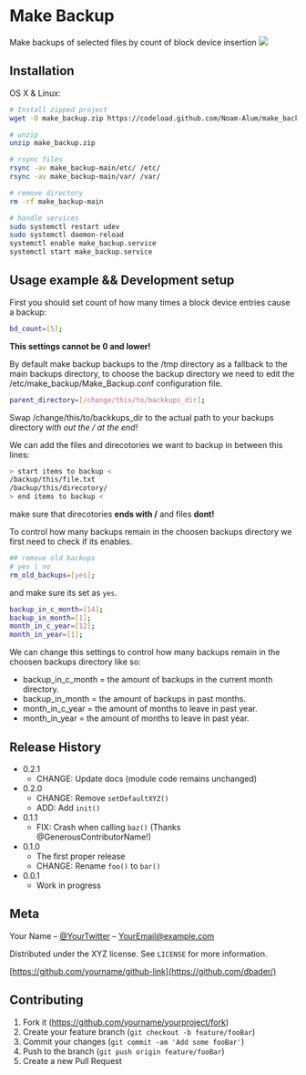 # Make Backup

Make backups of selected files by count of block device insertion
![](header.png)

## Installation

OS X & Linux:

```sh
# Install zipped project
wget -O make_backup.zip https://codeload.github.com/Noam-Alum/make_backup/zip/refs/heads/main

# unzip
unzip make_backup.zip

# rsync files
rsync -av make_backup-main/etc/ /etc/
rsync -av make_backup-main/var/ /var/

# remove directory
rm -rf make_backup-main

# handle services
sudo systemctl restart udev
sudo systemctl daemon-reload
systemctl enable make_backup.service
systemctl start make_backup.service
```

## Usage example && Development setup

First you should set count of how many times a block device entries cause a backup:
```sh
bd_count=[5];
```
**This settings cannot be 0 and lower!**

By default make backup backups to the /tmp directory as a fallback to the main backups directory, to choose the backup directory we need to edit the /etc/make_backup/Make_Backup.conf configuration file.

```sh
parent_directory=[/change/this/to/backkups_dir];
```
Swap /change/this/to/backkups_dir to the actual path to your backups directory *with out the / at the end!*

We can add the files and direcotories we want to backup in between this lines:
```sh
> start items to backup <
/backup/this/file.txt
/backup/this/direcotory/
> end items to backup <
```
make sure that direcotories **ends with /** and files **dont!**

To control how many backups remain in the choosen backups directory we first need to check if its enables.
```sh
## remove old backups
# yes | no
rm_old_backups=[yes];
```
and make sure its set as ```yes```.

```sh
backup_in_c_month=[14];
backup_in_month=[1];
month_in_c_year=[12];
month_in_year=[1];
```
We can change this settings to control how many backups remain in the choosen backups directory like so:
* backup_in_c_month = the amount of backups in the current month directory.
* backup_in_month = the amount of backups in past months.
* month_in_c_year = the amount of months to leave in past year.
* month_in_year = the amount of months to leave in past year.


## Release History

* 0.2.1
    * CHANGE: Update docs (module code remains unchanged)
* 0.2.0
    * CHANGE: Remove `setDefaultXYZ()`
    * ADD: Add `init()`
* 0.1.1
    * FIX: Crash when calling `baz()` (Thanks @GenerousContributorName!)
* 0.1.0
    * The first proper release
    * CHANGE: Rename `foo()` to `bar()`
* 0.0.1
    * Work in progress

## Meta

Your Name – [@YourTwitter](https://twitter.com/dbader_org) – YourEmail@example.com

Distributed under the XYZ license. See ``LICENSE`` for more information.

[https://github.com/yourname/github-link](https://github.com/dbader/)

## Contributing

1. Fork it (<https://github.com/yourname/yourproject/fork>)
2. Create your feature branch (`git checkout -b feature/fooBar`)
3. Commit your changes (`git commit -am 'Add some fooBar'`)
4. Push to the branch (`git push origin feature/fooBar`)
5. Create a new Pull Request

<!-- Markdown link & img dfn's -->
[npm-image]: https://img.shields.io/npm/v/datadog-metrics.svg?style=flat-square
[npm-url]: https://npmjs.org/package/datadog-metrics
[npm-downloads]: https://img.shields.io/npm/dm/datadog-metrics.svg?style=flat-square
[travis-image]: https://img.shields.io/travis/dbader/node-datadog-metrics/master.svg?style=flat-square
[travis-url]: https://travis-ci.org/dbader/node-datadog-metrics
[wiki]: https://github.com/yourname/yourproject/wiki
